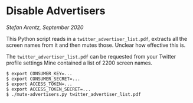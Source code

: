 # Disable Advertisers
_Stefan Arentz, September 2020_

This Python script reads in a `twitter_advertiser_list.pdf`, extracts all the screen names from it and then mutes those. Unclear how effective this is.

The `twitter_advertiser_list.pdf` can be requested from your Twitter profile settings Mine contained a list of 2200 screen names.

```
$ export CONSUMER_KEY=...
$ export CONSUMER_SECRET=...
$ export ACCESS_TOKEN=...
$ export ACCESS_TOKEN_SECRET=...
$ ./mute-advertisers.py twitter_advertiser_list.pdf
```

